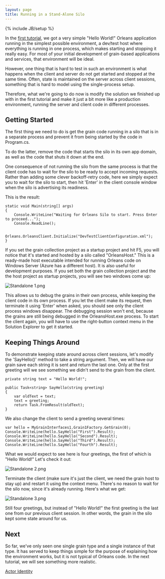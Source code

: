 ```yaml
---
layout: page
title: Running in a Stand-Alone Silo
---
```

{% include JB/setup %}


In the [first tutorial](), we got a very simple "Hello World!" Orleans application running in the simplest possible environment, a dev/test host where everything is running in one process, which makes starting and stopping it really easy. For most of your initial development of grain-based applications and services, that environment will be ideal.

 However, one thing that is hard to test in such an environment is what happens when the client and server do not get started and stopped at the same time. Often, state is maintained on the server across client sessions, something that is hard to model using the single-process setup.

 Therefore, what we're going to do now is modify the solution we finished up with in the first tutorial and make it just a bit more like a production environment, running the server and client code in different processes.

## Getting Started

The first thing we need to do is get the grain code running in a silo that is in a separate process and prevent it from being started by the code in Program.cs.

 To do the latter, remove the code that starts the silo in its own app domain, as well as the code that shuts it down at the end.

 One consequence of not running the silo from the same process is that the client code has to wait for the silo to be ready to accept incoming requests. Rather than adding some clever backoff-retry code, here we simply expect you to wait for the silo to start, then hit 'Enter' in the client console window when the silo is advertising its readiness.

 This is the result:

    static void Main(string[] args)
    {
        Console.WriteLine("Waiting for Orleans Silo to start. Press Enter to proceed...");
        Console.ReadLine();

        Orleans.OrleansClient.Initialize("DevTestClientConfiguration.xml");
    }

 If you set the grain collection project as a startup project and hit F5, you will notice that it's started and hosted by a silo called "OrleansHost." This is a ready-made host executable intended for running Orleans code on Windows Server (Azure has a different host). It is also useful for development purposes. If you set both the grain collection project and the the host project as startup projects, you will see two windows come up:

![Standalone 1.png](http://download-codeplex.sec.s-msft.com/Download?ProjectName=orleans&DownloadId=810442)

 This allows us to debug the grains in their own process, while keeping the client code in its own process. If you let the client make its request, then terminate it using 'Enter' when asked, you should see only the client process windows disappear. The debugging session won't end, because the grains are still being debugged in the OrleansHost.exe process. To start the client again, you will have to use the right-button context menu in the Solution Explorer to get it started.

## Keeping Things Around

To demonstrate keeping state around across client sessions, let's modify the 'SayHello()' method to take a string argument. Then, we will have our grain save each string it is sent and return the last one. Only at the first greeting will we see something we didn't send to the grain from the client.


    private string text = "Hello World!";
    
    public Task<string> SayHello(string greeting)
    {
        var oldText = text;
        text = greeting;
        return Task.FromResult(oldText);
    }


 We also change the client to send a greeting several times:


    var hello = MyGrainInterfaces1.Grain1Factory.GetGrain(0);
    Console.WriteLine(hello.SayHello("First").Result);
    Console.WriteLine(hello.SayHello("Second").Result);
    Console.WriteLine(hello.SayHello("Third").Result);
    Console.WriteLine(hello.SayHello("Fourth").Result);


 What we would expect to see here is four greetings, the first of which is "Hello World!" Let's check it out:

![Standalone 2.png](http://download-codeplex.sec.s-msft.com/Download?ProjectName=orleans&DownloadId=810443)

 Terminate the client (make sure it's just the client, we need the grain host to stay up) and restart it using the context menu. There's no reason to wait for the silo now, since it's already running. Here's what we get:

![Standalone 3.png](http://download-codeplex.sec.s-msft.com/Download?ProjectName=orleans&DownloadId=810444)

 Still four greetings, but instead of "Hello World!" the first greeting is the last one from our previous client session. In other words, the grain in the silo kept some state around for us.

## Next

So far, we've only seen one single grain type and a single instance of that type. It has served to keep things simple for the purpose of explaining how the environment works, but it is not typical of Orleans code. In the next tutorial, we will see something more realistic.

[Actor Identity](Actor-Identity)

